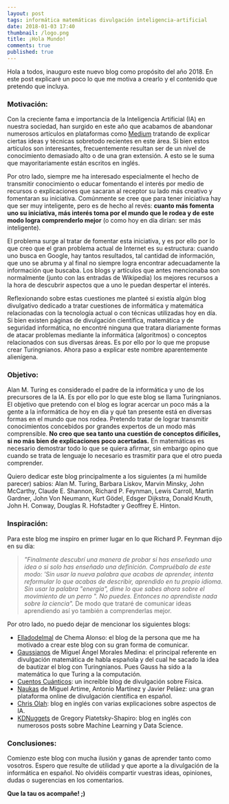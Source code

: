 ```yaml
---
layout: post
tags: informática matemáticas divulgación inteligencia-artificial
date: 2018-01-03 17:40
thumbnail: /logo.png
title: ¡Hola Mundo!
comments: true
published: true
---
```


Hola a todos, inauguro este nuevo blog como propósito del año 2018. En este post explicaré un poco lo que me motiva a crearlo y el contenido que pretendo que incluya.

<!--more-->

### Motivación:

Con la creciente fama e importancia de la Inteligencia Artificial (IA) en nuestra sociedad, han surgido en este año que acabamos de abandonar numerosos artículos en plataformas como [Medium](https://medium.com) tratando de explicar ciertas ideas y técnicas sobretodo recientes en este área. Si bien estos artículos son interesantes, frecuentemente resultan ser de un nivel de conocimiento demasiado alto o de una gran extensión. A esto se le suma que mayoritariamente están escritos en inglés.

Por otro lado, siempre me ha interesado especialmente el hecho de transmitir conocimiento o educar fomentando el interés por medio de recursos o explicaciones que sacaran al receptor su lado más creativo y fomentaran su iniciativa. Comúnmente se cree que para tener iniciativa hay que ser muy inteligente, pero es de hecho al revés: **cuanto más fomenta uno su iniciativa, más interés toma por el mundo que le rodea y de este modo logra comprenderlo mejor** (o como hoy en día dirían: ser más inteligente).

El problema surge al tratar de fomentar esta iniciativa, y es por ello por lo que creo que el gran problema actual de Internet es su estructura: cuando uno busca en Google, hay tantos resultados, tal cantidad de información, que uno se abruma y al final no siempre logra encontrar adecuadamente la información que buscaba. Los blogs y artículos que antes mencionaba son normalmente (junto con las entradas de Wikipedia) los mejores recursos a la hora de descubrir aspectos que a uno le puedan despertar el interés.

Reflexionando sobre estas cuestiones me planteé si existía algún blog divulgativo dedicado a tratar cuestiones de informática y matemática relacionadas con la tecnología actual  o con técnicas utilizadas hoy en día. Si bien existen páginas de divulgación científica, matemática y de seguridad informática, no encontré ninguna que tratara diariamente formas de atacar problemas mediante la informática (algoritmos) o conceptos relacionados con sus diversas áreas. Es por ello por lo que me propuse crear Turingnianos. Ahora paso a explicar este nombre aparentemente alienígena.

### Objetivo:
Alan M. Turing es considerado el padre de la informática y uno de los precursores de la IA. Es por ello por lo que este blog se llama Turingnianos. El objetivo que pretendo con el blog es lograr acercar un poco más a la gente a la informática de hoy en día y qué tan presente está en diversas formas en el mundo que nos rodea. Pretendo tratar de lograr transmitir conocimientos concebidos por grandes expertos de un modo más comprensible. **No creo que sea tanto una cuestión de conceptos difíciles, si no más bien de explicaciones poco acertadas.** En matemáticas es necesario demostrar todo lo que se quiera afirmar, sin embargo opino que cuando se trata de lenguaje lo necesario es trasmitir para que el otro pueda comprender.

Quiero dedicar este blog principalmente a los siguientes (a mi humilde parecer) sabios: Alan M. Turing, Barbara Liskov, Marvin Minsky, John McCarthy, Claude E. Shannon, Richard P. Feynman, Lewis Carroll, Martin Gardner, John Von Neumann, Kurt Gödel, Edsger Dijkstra, Donald Knuth, John H. Conway, Douglas R. Hofstadter y Geoffrey E. Hinton.

### Inspiración:
Para este blog me inspiro en primer lugar en lo que Richard P. Feynman dijo en su día: 
> *"Finalmente descubrí una manera de probar si has enseñado una idea o si solo has enseñado una definición. Compruébalo de este modo: 'Sin usar la nueva palabra que acabas de aprender, intenta reformular lo que acabas de describir, aprendido en tu propio idioma. Sin usar la palabra "energía", dime lo que sabes ahora sobre el movimiento de un perro ". No puedes. Entonces no aprendiste nada sobre la ciencia".*
De modo que trataré de comunicar ideas aprendiendo así yo también a comprenderlas mejor.

Por otro lado, no puedo dejar de mencionar los siguientes blogs:
* [Elladodelmal](elladodelmal.com) de Chema Alonso: el blog de la persona que me ha motivado a crear este blog con su gran forma de comunicar.
* [Gaussianos](gaussianos.com) de Miguel Ángel Morales Medina: el principal referente en divulgación matemática de habla española y del cual he sacado la idea de bautizar el blog con Turingnianos. Pues Gauss ha sido a la matemática lo que Turing a la computación.
* [Cuentos Cuánticos](https://cuentos-cuanticos.com/): un increíble blog de divulgación sobre Física.
* [Naukas](http://naukas.com/) de Miguel Artime, Antonio Martínez y  Javier Peláez: una gran plataforma online de divulgación científica en español.
* [Chris Olah](colah.github.io): blog en inglés con varias explicaciones sobre aspectos de IA.
* [KDNuggets](https://www.kdnuggets.com/) de Gregory Piatetsky-Shapiro: blog en inglés con numerosos posts sobre Machine Learning y Data Science.

### Conclusiones:
Comienzo este blog con mucha ilusión y ganas de aprender tanto como vosotros. Espero que resulte de utilidad y que aporte a la divulgación de la informática en español. No olvidéis compartir vuestras ideas, opiniones, dudas o sugerencias en los comentarios.

**Que la tau os acompañe! ;)**
